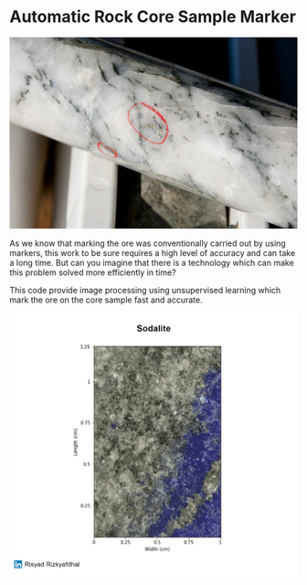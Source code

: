 # Automatic Rock Core Sample Marker

![alt text](https://github.com/risyadrzky/Automatic-Rock-Core-Sample-Marker/blob/main/figures/Figure1-(Adwo-StockAdobe).jpeg)

As we know that marking the ore was conventionally carried out by using markers, this work to be sure requires a high level of accuracy and can take a long time. But can you imagine that there is a technology which can make this problem solved more efficiently in time?

This code provide image processing using unsupervised learning which mark the ore on the core sample fast and accurate.

![alt text](https://github.com/risyadrzky/Automatic-Rock-Core-Sample-Marker/blob/main/figures/Figure2.gif)
